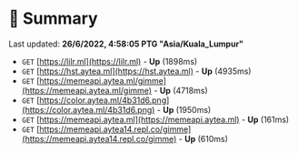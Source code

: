 # 📖 Summary
Last updated: **26/6/2022, 4:58:05 PTG "Asia/Kuala_Lumpur"**

- `GET` [https://lilr.ml](https://lilr.ml) - **Up** (1898ms)
- `GET` [https://hst.aytea.ml](https://hst.aytea.ml) - **Up** (4935ms)
- `GET` [https://memeapi.aytea.ml/gimme](https://memeapi.aytea.ml/gimme) - **Up** (4718ms)
- `GET` [https://color.aytea.ml/4b31d6.png](https://color.aytea.ml/4b31d6.png) - **Up** (1950ms)
- `GET` [https://memeapi.aytea.ml](https://memeapi.aytea.ml) - **Up** (161ms)
- `GET` [https://memeapi.aytea14.repl.co/gimme](https://memeapi.aytea14.repl.co/gimme) - **Up** (610ms)
